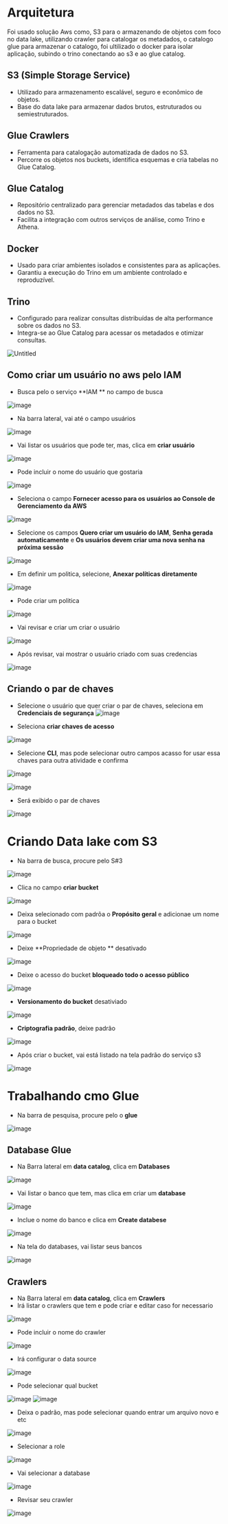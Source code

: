 
# Arquitetura

Foi usado solução Aws como, S3 para o armazenando de objetos com foco no data lake, utilizando crawler para catalogar os metadados, o catalogo glue para armazenar o catalogo, foi ultilizado o docker para isolar aplicação, subindo o trino conectando ao s3 e ao glue catalog.

## S3 (Simple Storage Service)
- Utilizado para armazenamento escalável, seguro e econômico de objetos.
- Base do data lake para armazenar dados brutos, estruturados ou semiestruturados.

## Glue Crawlers
- Ferramenta para catalogação automatizada de dados no S3.
- Percorre os objetos nos buckets, identifica esquemas e cria tabelas no Glue Catalog.

## Glue Catalog
- Repositório centralizado para gerenciar metadados das tabelas e dos dados no S3.
- Facilita a integração com outros serviços de análise, como Trino e Athena.

## Docker
- Usado para criar ambientes isolados e consistentes para as aplicações.
- Garantiu a execução do Trino em um ambiente controlado e reproduzível.

## Trino
- Configurado para realizar consultas distribuídas de alta performance sobre os dados no S3.
- Integra-se ao Glue Catalog para acessar os metadados e otimizar consultas.

![Untitled](https://github.com/user-attachments/assets/317d7d7c-09b8-43d0-9d39-d20bbc07ec85)

## Como criar um usuário no aws pelo **IAM**

- Busca pelo o serviço **IAM ** no campo de busca

![image](https://github.com/user-attachments/assets/42bb1ffa-ba79-4578-b407-c3637f6e6d31)

- Na barra lateral, vai até o campo usuários

![image](https://github.com/user-attachments/assets/bfcdb7d0-f265-4032-aaef-c522f6d6e566)

- Vai listar os usuários que pode ter, mas, clica em **criar usuário**

![image](https://github.com/user-attachments/assets/3e7086f8-ca93-48de-88a9-decc6dc94ab8)

- Pode incluir o nome do usuário que gostaria
  
![image](https://github.com/user-attachments/assets/58d582e0-b010-440f-84cd-978d67ee35f5)

- Seleciona o campo **Fornecer acesso para os usuários ao Console de Gerenciamento da AWS**

![image](https://github.com/user-attachments/assets/3a0d1471-8907-496b-8712-f43bbb057dc6)

- Selecione os campos **Quero criar um usuário do IAM**, **Senha gerada automaticamente** e **Os usuários devem criar uma nova senha na próxima sessão**
  
![image](https://github.com/user-attachments/assets/6058fa8d-c6a3-413a-bc81-76d32786e33b)

- Em definir um politica, selecione, **Anexar políticas diretamente**
  
![image](https://github.com/user-attachments/assets/173c54a5-5e11-4891-97de-17f843113591)

- Pode criar um politica 

![image](https://github.com/user-attachments/assets/0cb47426-cafd-4d3c-8318-088d7df02102)

- Vai revisar e criar um criar o usuário
  
![image](https://github.com/user-attachments/assets/7234beb7-ea25-4471-9535-1c911720be15)

- Após revisar, vai mostrar o usuário criado com suas credencias
  
![image](https://github.com/user-attachments/assets/d37064a7-0b59-43bf-8de2-630dc4b4ab22)

## Criando o par de chaves

- Selecione o usuário que quer criar o par de chaves, seleciona em **Credenciais de segurança**
![image](https://github.com/user-attachments/assets/2f5af592-f859-4624-a93e-b3d29c7fdbef)

- Seleciona **criar chaves de acesso**

![image](https://github.com/user-attachments/assets/a80dc82e-7976-485f-aa79-9113d9c0224c)

- Selecione **CLI**, mas pode selecionar outro campos acasso for usar essa chaves para outra atividade  e confirma
  
![image](https://github.com/user-attachments/assets/292719c2-505d-4426-96c3-9ad1766d1062)

![image](https://github.com/user-attachments/assets/2b899647-304a-4ea3-8ec9-ea7bf343f985)

- Será exibido o par de chaves
  
![image](https://github.com/user-attachments/assets/a91f0441-2c60-473d-97db-3ea9b617778a)

# Criando Data lake com S3

- Na barra de busca, procure pelo S#3

![image](https://github.com/user-attachments/assets/7ec270aa-b278-4c34-85dc-afab7059fea1)

- Clica no campo **criar bucket**

![image](https://github.com/user-attachments/assets/0df5d599-d324-45ec-af47-c9b3bf52d780)


- Deixa selecionado com padrõa o **Propósito geral** e adicionae um nome para o bucket

![image](https://github.com/user-attachments/assets/88e7c0ba-1180-462e-a260-928f4b8125d5)

-  Deixe **Propriedade de objeto ** desativado

![image](https://github.com/user-attachments/assets/5d82dc64-3e12-4a43-bb8e-c9ee863565fd)

- Deixe o acesso do bucket **bloqueado todo o acesso público**

![image](https://github.com/user-attachments/assets/149726f5-b2cd-4981-ae0a-8322f131f4d6)

- **Versionamento do bucket** desativiado

![image](https://github.com/user-attachments/assets/8ee5d748-172e-48af-941f-bbe44bfd713b)

- **Criptografia padrão**, deixe padrão

![image](https://github.com/user-attachments/assets/6e91180d-a45e-4748-96cf-8c26a7163fe6)

- Após criar o bucket, vai está listado na tela padrão do serviço s3

![image](https://github.com/user-attachments/assets/c55fedc0-0aa8-444c-83d6-c7cb7883f4d6)

# Trabalhando cmo Glue

- Na barra de pesquisa, procure pelo o **glue**

![image](https://github.com/user-attachments/assets/45c7e2ac-c114-4de9-bd8b-8266f6cc9697)


## Database Glue

- Na Barra lateral em **data catalog**, clica em **Databases**

![image](https://github.com/user-attachments/assets/6198f19d-a32a-4258-8e35-4d8416cfb584)

- Vai listar o banco que tem, mas clica em criar um **database**

![image](https://github.com/user-attachments/assets/f35d722f-89b6-4ebb-ab70-7301a8e8bb7c)

- Inclue o nome do banco e clica em **Create databese**

![image](https://github.com/user-attachments/assets/11b76843-3bf8-4712-9266-847ceb546006)

- Na tela do databases, vai listar seus bancos

![image](https://github.com/user-attachments/assets/5a7d24ab-c0c9-48d4-b8d9-455d99a13cc5)

## Crawlers

- Na Barra lateral em **data catalog**, clica em **Crawlers**
- Irá listar o crawlers que tem e pode criar e editar caso for necessario

![image](https://github.com/user-attachments/assets/4b2e908e-3910-453f-87e7-0fed8ffb18af)

- Pode incluir o nome do crawler

![image](https://github.com/user-attachments/assets/91479af3-c2ad-47ab-9b74-fe3847571fd2)

- Irá configurar o data source

![image](https://github.com/user-attachments/assets/cc0b3516-b27e-4c57-9afc-ad74febb42b4)

- Pode selecionar qual bucket 

![image](https://github.com/user-attachments/assets/69e913f0-f09a-4318-8861-56ad071afdb1)
![image](https://github.com/user-attachments/assets/21a11177-f1a0-4f68-b228-78a6be7f804b)

- Deixa o padrão, mas pode selecionar quando entrar um arquivo novo e etc

![image](https://github.com/user-attachments/assets/825ceea7-eb64-4379-b6e2-017f85124de0)

- Selecionar a role 

![image](https://github.com/user-attachments/assets/65396935-d2e1-48fe-b607-de92c71d2e69)

- Vai selecionar a database
  
![image](https://github.com/user-attachments/assets/87e6e93a-a207-4ff6-bad2-d921a4973d04)

- Revisar seu crawler

![image](https://github.com/user-attachments/assets/47d57508-0fb3-4860-ad49-4939208730f4)


















